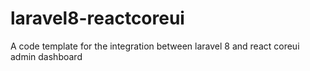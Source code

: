 # laravel8-reactcoreui
A code template for the integration between laravel 8 and react coreui admin dashboard
